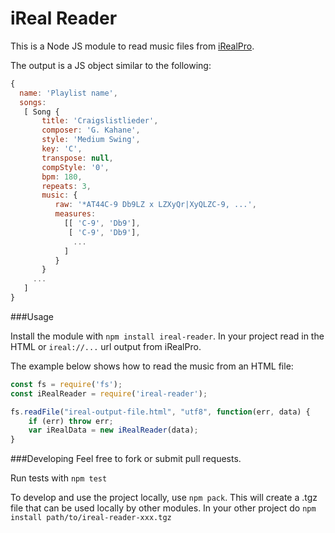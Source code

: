 # iReal Reader

This is a Node JS module to read music files from [iRealPro](http://irealpro.com/).


The output is a JS object similar to the following:

``` javascript
{
  name: 'Playlist name',
  songs:
   [ Song {
       title: 'Craigslistlieder',
       composer: 'G. Kahane',
       style: 'Medium Swing',
       key: 'C',
       transpose: null,
       compStyle: '0',
       bpm: 180,
       repeats: 3,
       music: {
          raw: '*AT44C-9 Db9LZ x LZXyQr|XyQLZC-9, ...',
          measures:
            [[ 'C-9', 'Db9'],
             [ 'C-9', 'Db9'],
              ...
            ]
          }
       }
     ...
   ]
}
```

###Usage

Install the module with `npm install ireal-reader`. In your project read in the HTML or `ireal://...` url output from iRealPro.

The example below shows how to read the music from an HTML file:

``` javascript
const fs = require('fs');
const iRealReader = require('ireal-reader');

fs.readFile("ireal-output-file.html", "utf8", function(err, data) {
    if (err) throw err;
    var iRealData = new iRealReader(data);
}
```
###Developing
Feel free to fork or submit pull requests. 

Run tests with `npm test`

To develop and use the project locally, use `npm pack`. This will create a .tgz file that can be used locally by other modules. In your other project do `npm install path/to/ireal-reader-xxx.tgz`
